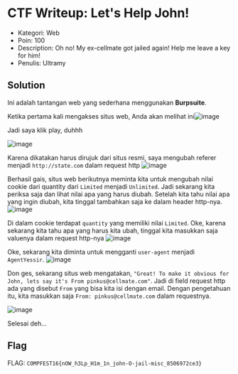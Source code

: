 # CTF Writeup: Let's Help John!

- Kategori: Web
- Poin: 100
- Description: Oh no! My ex-cellmate got jailed again! Help me leave a key for him!
- Penulis: Ultramy

## Solution

Ini adalah tantangan web yang sederhana menggunakan **Burpsuite**.

Ketika pertama kali mengakses situs web, Anda akan melihat ini![image](https://github.com/user-attachments/assets/c3cc7a02-205f-43b2-b225-0278c1fa20f5)


Jadi saya klik play, duhhh

![image](https://github.com/user-attachments/assets/c555c191-f464-4192-9d38-267712a82466)


Karena dikatakan harus dirujuk dari situs resmi, saya mengubah referer menjadi `http://state.com` dalam request http
![image](https://github.com/user-attachments/assets/1653cd20-5e97-4e24-98dd-873d8df5cb39)


Berhasil gais, situs web berikutnya meminta kita untuk mengubah nilai cookie dari quantity dari `Limited` menjadi `Unlimited`. Jadi sekarang kita periksa saja dan lihat nilai apa yang harus diubah. Setelah kita tahu nilai apa yang ingin diubah, kita tinggal tambahkan saja ke dalam header http-nya. ![image](https://github.com/user-attachments/assets/2b1a4d99-40f4-4583-907f-101c7872b183)


Di dalam cookie terdapat `quantity` yang memiliki nilai `Limited`. Oke, karena sekarang kita tahu apa yang harus kita ubah, tinggal kita masukkan saja valuenya dalam request http-nya
![image](https://github.com/user-attachments/assets/6edb2ac7-df35-43da-a084-442071895998)


Oke, sekarang kita diminta untuk mengganti `user-agent` menjadi `AgentYessir`.
![image](https://github.com/user-attachments/assets/52fe94f8-1755-4f7f-b5ee-67035c4dc409)


Don ges, sekarang situs web mengatakan, `"Great! To make it obvious for John, lets say it's From pinkus@cellmate.com"`. Jadi di field request http ada yang disebut `From` yang bisa kita isi dengan email. Dengan pengetahuan itu, kita masukkan saja `From: pinkus@cellmate.com` dalam requestnya.

![image](https://github.com/user-attachments/assets/79202020-2161-4521-a9d9-92a5c54e385c)

Selesai deh...


## Flag
FLAG: `COMPFEST16{nOW_h3Lp_H1m_1n_john-O-jail-misc_8506972ce3}`
